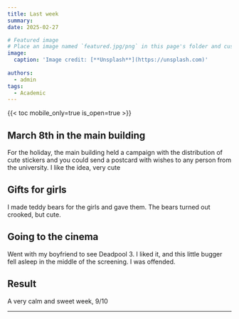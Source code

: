 ```yaml
---
title: Last week
summary: 
date: 2025-02-27

# Featured image
# Place an image named `featured.jpg/png` in this page's folder and customize its options here.
image:
  caption: 'Image credit: [**Unsplash**](https://unsplash.com)'
  
authors:
  - admin
tags:
  - Academic
---
```


{{< toc mobile_only=true is_open=true >}}

## March 8th in the main building

For the holiday, the main building held a campaign with the distribution of cute stickers and you could send a postcard with wishes to any person from the university. I like the idea, very cute

## Gifts for girls

I made teddy bears for the girls and gave them. The bears turned out crooked, but cute.

## Going to the cinema

Went with my boyfriend to see Deadpool 3. I liked it, and this little bugger fell asleep in the middle of the screening. I was offended.

## Result

A very calm and sweet week, 9/10

---











